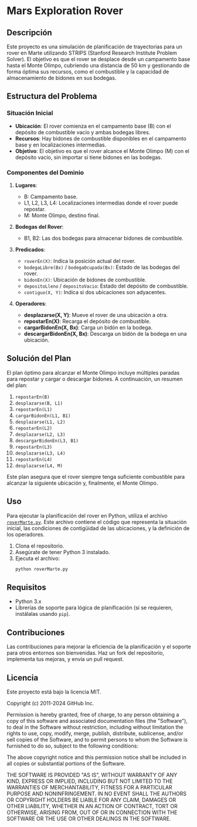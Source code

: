# Mars Exploration Rover

## Descripción
Este proyecto es una simulación de planificación de trayectorias para un rover en Marte utilizando STRIPS (Stanford Research Institute Problem Solver). El objetivo es que el rover se desplace desde un campamento base hasta el Monte Olimpo, cubriendo una distancia de 50 km y gestionando de forma óptima sus recursos, como el combustible y la capacidad de almacenamiento de bidones en sus bodegas.

## Estructura del Problema

### Situación Inicial
- **Ubicación**: El rover comienza en el campamento base (B) con el depósito de combustible vacío y ambas bodegas libres.
- **Recursos**: Hay bidones de combustible disponibles en el campamento base y en localizaciones intermedias.
- **Objetivo**: El objetivo es que el rover alcance el Monte Olimpo (M) con el depósito vacío, sin importar si tiene bidones en las bodegas.

### Componentes del Dominio
1. **Lugares**:
   - B: Campamento base.
   - L1, L2, L3, L4: Localizaciones intermedias donde el rover puede repostar.
   - M: Monte Olimpo, destino final.

2. **Bodegas del Rover**:
   - B1, B2: Las dos bodegas para almacenar bidones de combustible.

3. **Predicados**:
   - `roverEn(X)`: Indica la posición actual del rover.
   - `bodegaLibre(Bx)` / `bodegaOcupada(Bx)`: Estado de las bodegas del rover.
   - `bidonEn(X)`: Ubicación de bidones de combustible.
   - `depositoLleno` / `depositoVacio`: Estado del depósito de combustible.
   - `contiguo(X, Y)`: Indica si dos ubicaciones son adyacentes.

4. **Operadores**:
   - **desplazarse(X, Y)**: Mueve el rover de una ubicación a otra.
   - **repostarEn(X)**: Recarga el depósito de combustible.
   - **cargarBidonEn(X, Bx)**: Carga un bidón en la bodega.
   - **descargarBidonEn(X, Bx)**: Descarga un bidón de la bodega en una ubicación.

## Solución del Plan
El plan óptimo para alcanzar el Monte Olimpo incluye múltiples paradas para repostar y cargar o descargar bidones. A continuación, un resumen del plan:

1. `repostarEn(B)`
2. `desplazarse(B, L1)`
3. `repostarEn(L1)`
4. `cargarBidonEn(L1, B1)`
5. `desplazarse(L1, L2)`
6. `repostarEn(L2)`
7. `desplazarse(L2, L3)`
8. `descargarBidonEn(L3, B1)`
9. `repostarEn(L3)`
10. `desplazarse(L3, L4)`
11. `repostarEn(L4)`
12. `desplazarse(L4, M)`

Este plan asegura que el rover siempre tenga suficiente combustible para alcanzar la siguiente ubicación y, finalmente, el Monte Olimpo.

## Uso
Para ejecutar la planificación del rover en Python, utiliza el archivo [`roverMarte.py`](./roverMarte.py). Este archivo contiene el código que representa la situación inicial, las condiciones de contigüidad de las ubicaciones, y la definición de los operadores.

1. Clona el repositorio.
2. Asegúrate de tener Python 3 instalado.
3. Ejecuta el archivo:
   ```bash
   python roverMarte.py

## Requisitos
- Python 3.x
- Librerías de soporte para lógica de planificación (si se requieren, instálalas usando `pip`).

## Contribuciones
Las contribuciones para mejorar la eficiencia de la planificación y el soporte para otros entornos son bienvenidas. Haz un fork del repositorio, implementa tus mejoras, y envía un pull request.

## Licencia
Este proyecto está bajo la licencia MIT.




Copyright (c) 2011-2024 GitHub Inc.

Permission is hereby granted, free of charge, to any person obtaining
a copy of this software and associated documentation files (the
"Software"), to deal in the Software without restriction, including
without limitation the rights to use, copy, modify, merge, publish,
distribute, sublicense, and/or sell copies of the Software, and to
permit persons to whom the Software is furnished to do so, subject to
the following conditions:

The above copyright notice and this permission notice shall be
included in all copies or substantial portions of the Software.

THE SOFTWARE IS PROVIDED "AS IS", WITHOUT WARRANTY OF ANY KIND,
EXPRESS OR IMPLIED, INCLUDING BUT NOT LIMITED TO THE WARRANTIES OF
MERCHANTABILITY, FITNESS FOR A PARTICULAR PURPOSE AND
NONINFRINGEMENT. IN NO EVENT SHALL THE AUTHORS OR COPYRIGHT HOLDERS BE
LIABLE FOR ANY CLAIM, DAMAGES OR OTHER LIABILITY, WHETHER IN AN ACTION
OF CONTRACT, TORT OR OTHERWISE, ARISING FROM, OUT OF OR IN CONNECTION
WITH THE SOFTWARE OR THE USE OR OTHER DEALINGS IN THE SOFTWARE.
